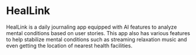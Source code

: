 # HealLink

HealLink is a daily journaling app equipped with AI features to analyze mental conditions based on user stories. This app also has various features to help stabilize mental conditions such as streaming relaxation music and even getting the location of nearest health facilities.
